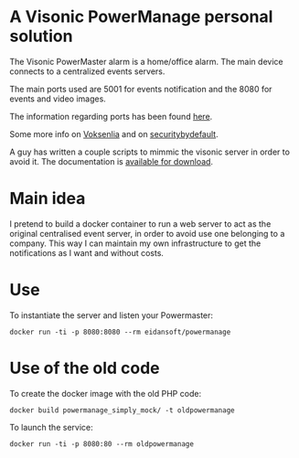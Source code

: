 # A Visonic PowerManage personal solution #

The Visonic PowerMaster alarm is a home/office alarm. The main device connects to a centralized events servers.

The main ports used are 5001 for events notification and the 8080 for events and video images.

The information regarding ports has been found [here](http://www.smarttech.ro/files/powermanageprofessional_pre-installation_requireme.pdf).

Some more info on [Voksenlia](http://voksenlia.net/powerlink/) and on [securitybydefault](http://www.securitybydefault.com/2012/01/alarma-visonic-powermax-pro-un-estudio.html).

A guy has written a couple scripts to mimmic the visonic server in order to avoid it. The documentation is [available for download](https://www.dropbox.com/s/s2zkjko0ihhfvcm/Configuring%20an%20in-house%20notification%20service%20for%20Visonic%20PowerLink2.pdf?dl=0).

# Main idea
I pretend to build a docker container to run a web server to act as the original centralised event server, in order to avoid use one belonging to a company. This way I can maintain my own infrastructure to get the notifications as I want and without costs.

# Use #
To instantiate the server and listen your Powermaster:

```docker run -ti -p 8080:8080 --rm eidansoft/powermanage```

# Use of the old code #
To create the docker image with the old PHP code:

```docker build powermanage_simply_mock/ -t oldpowermanage```

To launch the service:

```docker run -ti -p 8080:80 --rm oldpowermanage```

